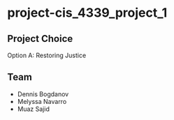 # project-cis_4339_project_1

## **Project Choice**
Option A: Restoring Justice

## **Team**
  * Dennis Bogdanov
  * Melyssa Navarro
  * Muaz Sajid 
